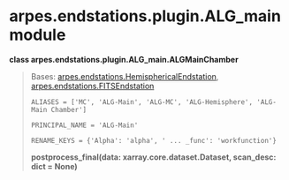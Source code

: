 # arpes.endstations.plugin.ALG\_main module

**class arpes.endstations.plugin.ALG\_main.ALGMainChamber**

> Bases:
> [arpes.endstations.HemisphericalEndstation](arpes.endstations#arpes.endstations.HemisphericalEndstation),
> [arpes.endstations.FITSEndstation](arpes.endstations#arpes.endstations.FITSEndstation)
> 
> `ALIASES = ['MC', 'ALG-Main', 'ALG-MC', 'ALG-Hemisphere', 'ALG-Main
> Chamber']`
> 
> `PRINCIPAL_NAME = 'ALG-Main'`
> 
> `RENAME_KEYS = {'Alpha': 'alpha', ' ... _func': 'workfunction'}`
> 
> **postprocess\_final(data: xarray.core.dataset.Dataset, scan\_desc:
> dict = None)**
